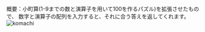 概要：小町算(1-9までの数と演算子を用いて100を作るパズル)を拡張させたもので、
数字と演算子の配列を入力すると、それに合う答えを返してくれます。
![komachi](https://user-images.githubusercontent.com/83108184/214629860-663c28ba-fd4d-4f8d-95fd-f76df4016a3b.PNG)
